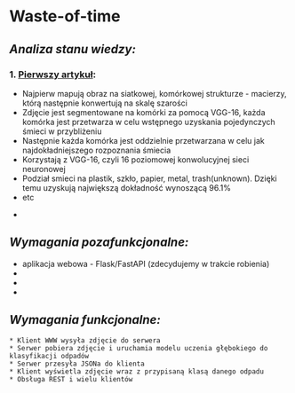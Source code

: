 # **Waste-of-time**

## *Analiza stanu wiedzy:*
### 1. [Pierwszy artykuł](https://www.google.com/url?sa=t&rct=j&q=&esrc=s&source=web&cd=&ved=2ahUKEwiLhYH4wer6AhVN6CoKHX7gCToQFnoECA0QAQ&url=https%3A%2F%2Fwww.mdpi.com%2F2071-1050%2F14%2F16%2F10226%2Fpdf%3Fversion%3D1660737939&usg=AOvVaw2gwoqcSkbKwttH8brH17_p):
  * Najpierw mapują obraz na siatkowej, komórkowej strukturze - macierzy, którą następnie konwertują na skalę szarości
  * Zdjęcie jest segmentowane na komórki za pomocą VGG-16, każda komórka jest przetwarza w celu wstępnego uzyskania pojedynczych śmieci w przybliżeniu
  * Następnie każda komórka jest oddzielnie przetwarzana w celu jak najdokładniejszego rozpoznania śmiecia
  * Korzystają z VGG-16, czyli 16 poziomowej konwolucyjnej sieci neuronowej
  * Podział smieci na plastik, szkło, papier, metal, trash(unknown). Dzięki temu uzyskują największą dokładność wynoszącą 96.1%
  * etc
-
## *Wymagania pozafunkcjonalne:*
 * aplikacja webowa - Flask/FastAPI (zdecydujemy w trakcie robienia)
 *
 *
 *
 
## *Wymagania funkcjonalne:*
    
    * Klient WWW wysyła zdjęcie do serwera 
    * Serwer pobiera zdjęcie i uruchamia modelu uczenia głębokiego do klasyfikacji odpadów 
    * Serwer przesyła JSONa do klienta 
    * Klient wyświetla zdjęcie wraz z przypisaną klasą danego odpadu 
    * Obsługa REST i wielu klientów 



